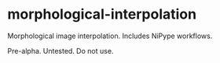 # morphological-interpolation
Morphological image interpolation. Includes NiPype workflows.

Pre-alpha. Untested. Do not use.
